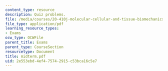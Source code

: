 ```yaml
---
content_type: resource
description: Quiz problems.
file: /media/courses/20-410j-molecular-cellular-and-tissue-biomechanics-be-410j-spring-2003/2e553ebd4ef475742915c53bca16c5e7_midterm.pdf
file_type: application/pdf
learning_resource_types:
- Exams
ocw_type: OCWFile
parent_title: Exams
parent_type: CourseSection
resourcetype: Document
title: midterm.pdf
uid: 2e553ebd-4ef4-7574-2915-c53bca16c5e7
---
```


